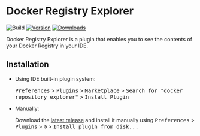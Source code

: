 # Docker Registry Explorer

![Build](https://github.com/ExidCuter/docker-repository-explorer/workflows/Build/badge.svg)
[![Version](https://img.shields.io/jetbrains/plugin/v/PLUGIN_ID.svg)](https://plugins.jetbrains.com/plugin/PLUGIN_ID)
[![Downloads](https://img.shields.io/jetbrains/plugin/d/PLUGIN_ID.svg)](https://plugins.jetbrains.com/plugin/PLUGIN_ID)


<!-- Plugin description -->
Docker Registry Explorer is a plugin that enables you to see the contents of your Docker Registry in your IDE.

<!-- Plugin description end -->

## Installation

- Using IDE built-in plugin system:
  
  <kbd>Preferences</kbd> > <kbd>Plugins</kbd> > <kbd>Marketplace</kbd> > <kbd>Search for "docker repository explorer"</kbd> >
  <kbd>Install Plugin</kbd>
  
- Manually:

  Download the [latest release](https://github.com/ExidCuter/docker-repository-explorer/releases/latest) and install it manually using
  <kbd>Preferences</kbd> > <kbd>Plugins</kbd> > <kbd>⚙️</kbd> > <kbd>Install plugin from disk...</kbd>